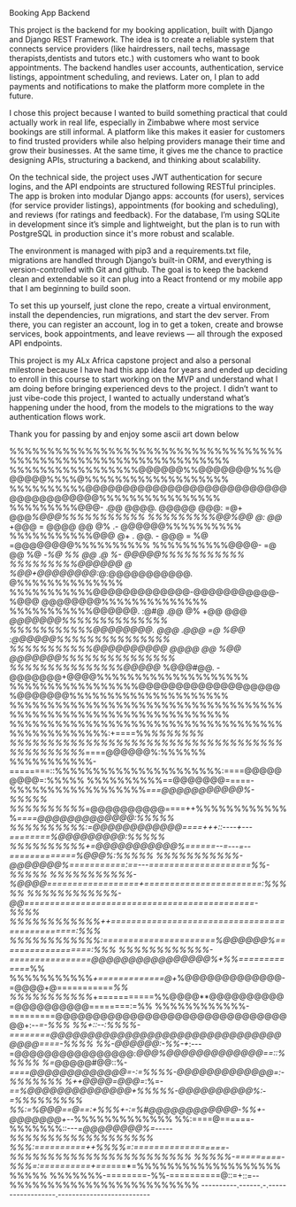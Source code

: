 Booking App Backend

This project is the backend for my booking application, built with Django and Django REST Framework. 
The idea is to create a reliable system that connects service providers (like hairdressers, nail techs, 
massage therapists,dentists and tutors etc.) with customers who want to book appointments. The backend handles user accounts, 
authentication, service listings, appointment scheduling, and reviews. Later on, I plan to add payments and notifications to make the 
platform more complete in the future.

I chose this project because I wanted to build something practical that could actually work in real life, especially in Zimbabwe
where most service bookings are still informal. A platform like this makes it easier for customers to find trusted providers 
while also helping providers manage their time and grow their businesses. 
At the same time, it gives me the chance to practice designing APIs, structuring a backend, and thinking about scalability.

On the technical side, the project uses JWT authentication for secure logins, and the API endpoints are structured following RESTful principles. The 
app is broken into modular Django apps: accounts (for users), services (for service provider listings), appointments (for booking and scheduling), 
and reviews (for ratings and feedback). For the database, I’m using SQLite in development since it’s simple and lightweight, but the plan is to run with 
PostgreSQL in production since it's more robust and scalable.

The environment is managed with pip3 and a requirements.txt file, migrations are handled through Django’s built-in ORM, and everything 
is version-controlled with Git and github. The goal is to keep the backend clean and extendable so it can plug into a React frontend or 
my mobile app that I am beginning to build soon.

To set this up yourself, just clone the repo, create a virtual environment, install the dependencies, run migrations, and start the dev server. From there, 
you can register an account, log in to get a token, create and browse services, book appointments, and leave reviews — all through the exposed API endpoints.

This project is my ALx Africa capstone project and also a personal milestone because I have had this app idea for years and ended up deciding to
enroll in this course to start working on the MVP and understand what I am doing before bringing experienced devs to the project. 
I didn’t want to just vibe-code this project, I wanted to actually understand what’s happening under the hood, 
from the models to the migrations to the way authentication flows work.

Thank you for passing by and enjoy some ascii art down below



%%%%%%%%%%%%%%%%%%%%%%%%%%%%%%%%%%%%%%%%%%%%%%%%%%%%%%%%%%%%%%%%%
%%%%%%%%%%%%%%%%%@@@@@@%%@@@@@@@%%%@@@@@@%%%%@%%%%%%%%%%%%%%%%%%%
%%%%%%%%%%@@@@@@@@@@@@@@@@@@@@@@@@@@@@@@@@@@@@@@@%%%%%%%%%%%%%%%%
%%%%%%%%%@@@-     .@@  @@@@.  @@@@@  @@@: =@+ @@@*%@@@%%%%%%%%%%%
%%%%%%%%%@@%@@  @: @@* +@@@ =  @@@@   @@  @% .-  @@@@@@%%%%%%%%%%
%%%%%%%%%%%@@@  @+ .    @@. -   @@@ =    %@   =@@@@@@@@%%%%%%%%%%
%%%%%%%%%%@@@@- =@  @@  %@ -*%@  %% @@  .@  %-  *@@@@@%%%%%%%%%%%
%%%%%%%%%@@@@@@  @* %@@+@@@@@@@@:*@:@@@@@@@@@@@.  @%%%%%%%%%%%%%%
%%%%%%%%%%%@@@@@@@@@@@@@-@@@@@@@@@@@-%@@@  @@@@@@@@%%%%%%%%%%%%%%
%%%%%%%%%%%@@@@@@. :@#@ .@@  @%  +@@  @@@  *@@@@@@@%%%%%%%%%%%%%%
%%%%%%%%%%%@@@@@@@@.    @@@ .@@@  =@  %@@  :@@@@@@%%%%%%%%%%%%%%%
%%%%%%%%%%%@@@@@@@@@@  @@@@   @@  %@@      @@@@@@@%%%%%%%%%%%%%%%
%%%%%%%%%%%%%%%@@@@@* %@@@#@@.  -@@@@@@@+@@@@%%%%%%%%%%%%%%%%%%%%
%%%%%%%%%%%%%%%%%@@@@@@@@@@@@@@@@@@@%@@@@@@@%%%%%%%%%%%%%%%%%%%%%
%%%%%%%%%%%%%%%%%%%%%%%%%%%%%%%%%%%%%%%%%%%%%%%%%%%%%%%%%%%%%%%%%
%%%%%%%%%%%%%%%%%%%%%%%%%%%%%%%%%%%%%%%%%%%%%%%%%:+====%%*%%%%%%%
%%%%%%%%%%%%%%%%%%%%%%%%%%%%%%%%%%%%%%%%%%%%%%*====@@@@@@%:%%%%%%
%%%%%%%%%%%-========::%%%%%%%%%%%%%%%%%%%%%%:====@@@@@@@@@=:%%%%%
%%%%%%%%%%==@@@@@@@=====-%%%%%%%%%%%%%%%%%%*===@@@@@@@@@@@%-%%%%%
%%%%%%%%%%*=@@@@@@@@@@====++%%%%%%%%%%%%%*====@@@@@@@@@@@@@:%%%%%
%%%%%%%%%%:=@@@@@@@@@@@@====+++::----+---========%@@@@@@@@@:%%%%%
%%%%%%%%%%+=@@@@@@@@@@@%======--=*---*=--=============%@@@%:%%%%%
%%%%%%%%%%%-@@@@@@@%===========:==---====================%%-%%%%%
%%%%%%%%%%%-%@@@@==================+=======================:%%%%%
%%%%%%%%%%%%-@@=============================================-%%%%
%%%%%%%%%%%%++===============================================:%%%
%%%%%%%%%%%%:======================%@@@@@@%==================:%%%
%%%%%%%%%%%%-================@@@@@@@@@@@@@@@@%+%%=============*%%
%%%%%%%%%%%*+=============@+*%@@@@@@@@@@@@@-=@@@@+@===========*%%
%%%%%%%%%%%*+===========%%@@@@**@@@@@@@@@@=@@@@@@@@@@========:=%%
%%%%%%%%%%%%-=========@@@@@@@@@@@@@@@@@@@@@@@@@@@@@@@@@+:--*=-%%%
%%+::--:%%%%-========@@@@@@@@@@@@@@@@@@@@@@@@@@@@@@@@@@@====-%%%%
%%-@@@@@@:-%%-+*:---=@@@@@@@@@@@@@@@@:*@@@%@@@@@@@@@@@@@==::%%%%%
%=*@@@@@#@@::%-*====@@@@@@@@@@@@@=-:=%%%%-@@@@@@@@@@@@@=:-%%%%%%%
%++@@@@=@@@=*:%=-*==%@@@@@@@@@@@@@@+%%%%%-@@@@@@@@@@%:-=%%%%%%%%%
%%:=%@@@==@==:+%%%+-:=%#@@@@@@@@@@@@-%%+-@@@@@@@+--*%%%%%%%%%%%%%
%%:====@======-%%%%%%%::---*=@@@@@@@@%=*-----*%%%%%%%%%%%%%%%%%%%
%%%:==========++%%%%=:==================-%%%%%%%%%%%%%%%%%%%%%%%%
%%%%%-=========-%%%=:==========+===*===*=%%%%%%%%%%%%%%%%%%%%%%%%
%%%%%%%-========-%%-==========@::=+::=--%%%%%%%%%%%%%%%%%%%%%%%%%
----------.------.-.------------------.--------------------------






